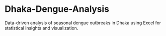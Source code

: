 # Dhaka-Dengue-Analysis
Data-driven analysis of seasonal dengue outbreaks in Dhaka using Excel for statistical insights and  visualization.
